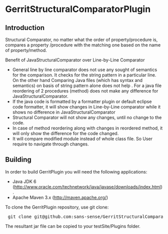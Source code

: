 GerritStructuralComparatorPlugin
================================

Introduction
------------------------
 Structural Comparator, no matter what the order of property/procedure is, compares a property /procedure with the matching one based on the name of property/method. 

        

Benefit of JavaStructuralComparator over Line-by-Line Comparator
* General line by line comparator does not use any sought of semantics for the comparison. It checks for the string pattern in a particular line. On the other hand Comparing Java files (which has syntax and semantics) on basis of string pattern alone does not help .  For a java file reordering of 2 procedures (method) does not make any difference for JavaStructuralComparator.
* If the java code is formatted by a formatter plugin or default eclipse code formatter, it will show changes in Line-by-Line comparator while it shows no difference in JavaStructuralComparator
* Structural Comparator will not show any changes, until no change to the code. 
* In case of method reordering along with changes in reordered method, it will only show the difference for the code changed.
* It will compare modified module instead of whole class file. So User require to navigate through changes.


Building
--------
In order to build GerritPlugin you will need the following applications:

* Java JDK 6 (http://www.oracle.com/technetwork/java/javase/downloads/index.html).
* Apache Maven 3.x (http://maven.apache.org/)

To clone the GerritPlugin repository, use git clone:

<pre>
 git clone git@github.com:sans-sense/GerritStructuralComparatorPlugin.git
</pre>

The resultant jar file can be copied to your testSite/Plugins folder.

